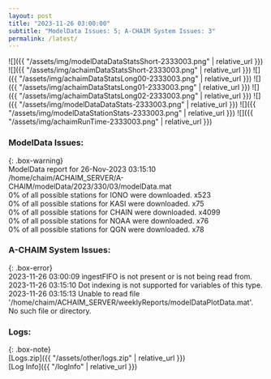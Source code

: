 ```yaml
---
layout: post
title: "2023-11-26 03:00:00"
subtitle: "ModelData Issues: 5; A-CHAIM System Issues: 3"
permalink: /latest/
---
```


![]({{ "/assets/img/modelDataDataStatsShort-2333003.png" | relative_url }})
![]({{ "/assets/img/achaimDataStatsShort-2333003.png" | relative_url }})
![]({{ "/assets/img/achaimDataStatsLong00-2333003.png" | relative_url }})
![]({{ "/assets/img/achaimDataStatsLong01-2333003.png" | relative_url }})
![]({{ "/assets/img/achaimDataStatsLong02-2333003.png" | relative_url }})
![]({{ "/assets/img/modelDataDataStats-2333003.png" | relative_url }})
![]({{ "/assets/img/modelDataStationStats-2333003.png" | relative_url }})
![]({{ "/assets/img/achaimRunTime-2333003.png" | relative_url }})


### ModelData Issues:  
  
{: .box-warning}  
 ModelData report for 26-Nov-2023 03:15:10   
 /home/chaim/ACHAIM_SERVER/A-CHAIM/modelData/2023/330/03/modelData.mat   
 0% of all possible stations for IONO were downloaded. x523   
 0% of all possible stations for KASI were downloaded. x75   
 0% of all possible stations for CHAIN were downloaded. x4099   
 0% of all possible stations for NOAA were downloaded. x76   
 0% of all possible stations for QGN were downloaded. x78   
  
### A-CHAIM System Issues:  
  
{: .box-error}  
2023-11-26 03:00:09 ingestFIFO is not present or is not being read from.  
2023-11-26 03:15:10 Dot indexing is not supported for variables of this type.  
2023-11-26 03:15:13 Unable to read file '/home/chaim/ACHAIM_SERVER/weeklyReports/modelDataPlotData.mat'. No such file or directory.  

### Logs:  
  
{: .box-note}  
[Logs.zip]({{ "/assets/other/logs.zip" | relative_url }})  
[Log Info]({{ "/logInfo" | relative_url }})  
